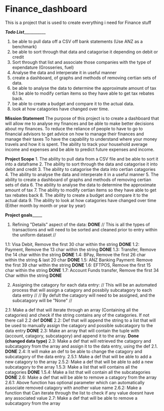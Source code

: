 # Finance_dashboard
This is a project that is used to create everything i need for Finance stuff

___________________________Todo List______________________________________ 
1. be able to pull data off a CSV off bank statements (Use ANZ as a benchmark)
2. be able to sort through that data and catagorise it depending on debit or credit
3. Sort through that list and associate those companies with the type of expendature (Grosseries, fuel)
4. Analyse the data and interperate it in useful manner
5. create a dashboard, of graphs and methods of removing certian sets of data. 
6. be able to analyse the data to determine the approximate amount of tax 
6.1 be able to modify certian items so they have able to get tax rebates back. 
7. be able to create a budget and compare it to the actual data.
9. look at how catagories have changed over time. 

__________________________Mission Statement__________________________
The purpose of this project is to create a dashboard that will allow me to analyse my finances and be able to make better decisions about my finances.
To reduce the reliance of people to have to go to financial advisors to get advice on how to manage their finances and manage their taxes
To have the capability to understand where your money travels and how it is spent.
The ability to track your household average income and expenses and be able to predict future expenses and income.


__________________________Project Scope__________________________
    1. The ability to pull data from a CSV file and be able to sort it into a dataframe
    2. The ability to sort through the data and catagorise it into debit and credit
    3. The ability to catagorise the data into certian catagories
    4. The ability to analyse the data and interperate it in a useful manner
    5. The ability to create a dashboard of graphs and methods of removing certian sets of data
    6. The ability to analyse the data to determine the approximate amount of tax
    7. The ability to modify certian items so they have able to get tax rebates back
    8. The ability to create a budget and compare it to the actual data
    9. The ability to look at how catagories have changed over time (Either month by month or year by year)

__________________________Project goals_______________________________

1. Refining "Details" aspect of the data:                                         **DONE** 
// This is all the types of transactions and will need to be sorted and cleaned prior to entry within the uniform dataset //

1.1: Visa Debit, Remove the first 30 char within the string                       **DONE** 
1.2: Payment, Remove the 13 char within the string                                **DONE**
1.3: Transfer, Remove the 14 char within the string                               **DONE** 
1.4: BPay, Remove the first 26 char within the string & last 20 char              **DONE** 
1.5: ANZ Banking Payment: Remove the first 39 char within the string              **DONE** 
1.6: EFTPOS, Remove the first 15 char within the string                           **DONE**
1.7: Account Funds transfer, Remove the first 34 Char within the string           **DONE** 


2. Assigning the catagory for each data entry:
// This will be an automated process that will assign a catagory and possbily subcatagory to each data entry //
// By defult the catagory will need to be assigned, and the subcatagory will be "None" //

2.1: Make a def that will iterate through an array (Containing all the catagories) and check if the string contains any of the catagories. If not there call 2.2 def                                                                  **DONE**
2.2: Def that will append the string to a list that will be used to manually assign the catagory and possible subcatagory to the data entry    **DONE**
2.3: Make an array that will contain the tuple with (account, catagory, subcatagory) and append it to the array.       **Done (changed data type)**
2.3: Make a def that will retrieved the catagory and subcatagory from the array and assign it to the data entry, using the def 2.1.  **DONE**
2.4: It will make an def to be able to change the catagory and subcatagory of the data entry.
2.5.1: Make a def that will be able to add a new catagory to the array
2.5.2: Make a def that will be able to add a new subcatagory to the array
1.5.3: Make a list that will contains all the catagories                           **DONE**
1.5.4: Make a list that will contain all the subcatagories                         **DONE**
2.6: Make a def that will be able to remove a catagory from the array
2.6.1: Above function has optional parameter which can automatically associate removed catagory with another value name
2.6.2: Make a function that Can iterate through the list to check if any value doesnt have any associated value
2.7: Make a def that will be able to remove a subcatagory from the array 